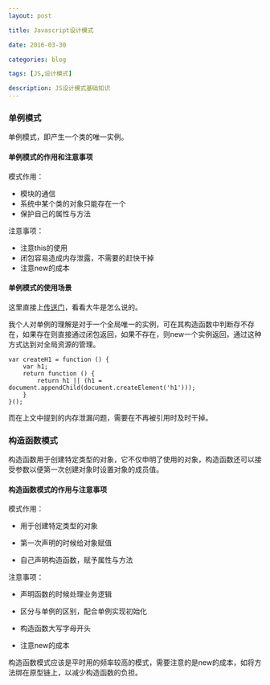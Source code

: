 ```yaml
---
layout: post

title: Javascript设计模式

date: 2016-03-30

categories: blog

tags: [JS,设计模式]

description: JS设计模式基础知识
---
```

### 单例模式

单例模式，即产生一个类的唯一实例。

#### 单例模式的作用和注意事项

模式作用：
+ 模块的通信
+ 系统中某个类的对象只能存在一个
+ 保护自己的属性与方法

注意事项：
+ 注意this的使用
+ 闭包容易造成内存泄露，不需要的赶快干掉
+ 注意new的成本

#### 单例模式的使用场景

这里直接上[传送门](http://blog.jobbole.com/29454/)，看看大牛是怎么说的。

我个人对单例的理解是对于一个全局唯一的实例，可在其构造函数中判断存不存在，如果存在则直接通过闭包返回，如果不存在，则new一个实例返回，通过这种方式达到对全局资源的管理。

    var createH1 = function () {
        var h1;
        return function () {
            return h1 || (h1 = document.appendChild(document.createElement('h1')));
        }
    }();

而在上文中提到的内存泄漏问题，需要在不再被引用时及时干掉。

### 构造函数模式

构造函数用于创建特定类型的对象，它不仅申明了使用的对象，构造函数还可以接受参数以便第一次创建对象时设置对象的成员值。

#### 构造函数模式的作用与注意事项

模式作用：

- 用于创建特定类型的对象

- 第一次声明的时候给对象赋值

- 自己声明构造函数，赋予属性与方法

注意事项：

- 声明函数的时候处理业务逻辑

- 区分与单例的区别，配合单例实现初始化

- 构造函数大写字母开头

- 注意new的成本

构造函数模式应该是平时用的频率较高的模式，需要注意的是new的成本，如将方法绑在原型链上，以减少构造函数的负担。
